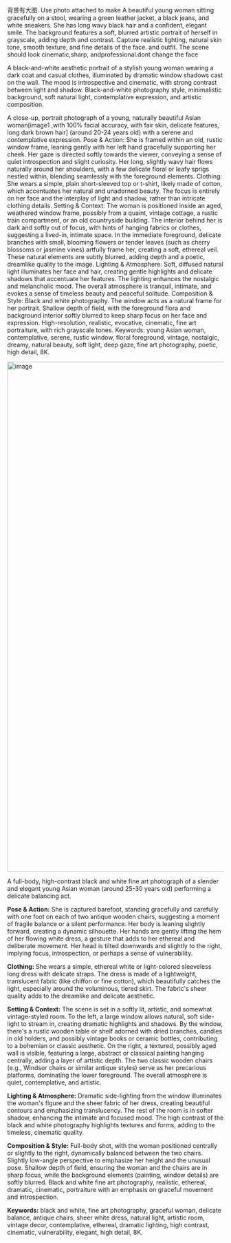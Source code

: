 背景有大图.
Use photo attached to make A beautiful young woman sitting gracefully on a stool, wearing a green leather jacket, a black jeans, and white sneakers. She has long wavy black hair and a confident, elegant smile. The background features a soft, blurred artistic portrait of herself in grayscale, adding depth and contrast. Capture realistic lighting, natural skin tone, smooth texture, and fine details of the face. and outfit. The scene should look cinematic,sharp, andprofessional.dont change the face


A black-and-white aesthetic portrait of a stylish young woman wearing a dark coat and casual clothes, illuminated by dramatic window shadows cast on the wall. The mood is introspective and cinematic, with strong contrast between light and shadow. Black-and-white photography style, minimalistic background, soft natural light, contemplative expression, and artistic composition.



A close-up,  portrait photograph of a young, naturally beautiful Asian woman[image1 ,with 100% facial accuracy, with fair skin, delicate features, long dark brown hair] (around 20-24 years old) with a serene and contemplative expression.
Pose & Action: She is framed within an old, rustic window frame, leaning gently with her left hand gracefully supporting her cheek. Her gaze is directed softly towards the viewer, conveying a sense of quiet introspection and slight curiosity. Her long, slightly wavy hair flows naturally around her shoulders, with a few delicate floral or leafy sprigs nestled within, blending seamlessly with the foreground elements.
Clothing: She wears a simple, plain short-sleeved top or t-shirt, likely made of cotton, which accentuates her natural and unadorned beauty. The focus is entirely on her face and the interplay of light and shadow, rather than intricate clothing details.
Setting & Context: The woman is positioned inside an aged, weathered window frame, possibly from a quaint, vintage cottage, a rustic train compartment, or an old countryside building. The interior behind her is dark and softly out of focus, with hints of hanging fabrics or clothes, suggesting a lived-in, intimate space. In the immediate foreground, delicate branches with small, blooming flowers or tender leaves (such as cherry blossoms or jasmine vines) artfully frame her, creating a soft, ethereal veil. These natural elements are subtly blurred, adding depth and a poetic, dreamlike quality to the image.
Lighting & Atmosphere: Soft, diffused natural light illuminates her face and hair, creating gentle highlights and delicate shadows that accentuate her features. The lighting enhances the nostalgic and melancholic mood. The overall atmosphere is tranquil, intimate, and evokes a sense of timeless beauty and peaceful solitude.
Composition & Style: Black and white photography. The window acts as a natural frame for her portrait. Shallow depth of field, with the foreground flora and background interior softly blurred to keep sharp focus on her face and expression. High-resolution, realistic, evocative, cinematic, fine art portraiture, with rich grayscale tones.
Keywords: young Asian woman, contemplative, serene, rustic window, floral foreground, vintage, nostalgic, dreamy, natural beauty, soft light, deep gaze, fine art photography, poetic, high detail, 8K.

<img width="864" height="1184" alt="image" src="https://github.com/user-attachments/assets/aa618c9d-6ac9-4bc8-a98b-949cf40db12f" />


A full-body, high-contrast black and white fine art photograph of a slender and elegant young Asian woman (around 25-30 years old) performing a delicate balancing act.

**Pose & Action:** She is captured barefoot, standing gracefully and carefully with one foot on each of two antique wooden chairs, suggesting a moment of fragile balance or a silent performance. Her body is leaning slightly forward, creating a dynamic silhouette. Her hands are gently lifting the hem of her flowing white dress, a gesture that adds to her ethereal and deliberate movement. Her head is tilted downwards and slightly to the right, implying focus, introspection, or perhaps a sense of vulnerability.

**Clothing:** She wears a simple, ethereal white or light-colored sleeveless long dress with delicate straps. The dress is made of a lightweight, translucent fabric (like chiffon or fine cotton), which beautifully catches the light, especially around the voluminous, tiered skirt. The fabric's sheer quality adds to the dreamlike and delicate aesthetic.

**Setting & Context:** The scene is set in a softly lit, artistic, and somewhat vintage-styled room. To the left, a large window allows natural, soft side-light to stream in, creating dramatic highlights and shadows. By the window, there's a rustic wooden table or shelf adorned with dried branches, candles in old holders, and possibly vintage books or ceramic bottles, contributing to a bohemian or classic aesthetic. On the right, a textured, possibly aged wall is visible, featuring a large, abstract or classical painting hanging centrally, adding a layer of artistic depth. The two classic wooden chairs (e.g., Windsor chairs or similar antique styles) serve as her precarious platforms, dominating the lower foreground. The overall atmosphere is quiet, contemplative, and artistic.

**Lighting & Atmosphere:** Dramatic side-lighting from the window illuminates the woman's figure and the sheer fabric of her dress, creating beautiful contours and emphasizing translucency. The rest of the room is in softer shadow, enhancing the intimate and focused mood. The high contrast of the black and white photography highlights textures and forms, adding to the timeless, cinematic quality.

**Composition & Style:** Full-body shot, with the woman positioned centrally or slightly to the right, dynamically balanced between the two chairs. Slightly low-angle perspective to emphasize her height and the unusual pose. Shallow depth of field, ensuring the woman and the chairs are in sharp focus, while the background elements (painting, window details) are softly blurred. Black and white fine art photography, realistic, ethereal, dramatic, cinematic, portraiture with an emphasis on graceful movement and introspection.

**Keywords:** black and white, fine art photography, graceful woman, delicate balance, antique chairs, sheer white dress, natural light, artistic room, vintage decor, contemplative, ethereal, dramatic lighting, high contrast, cinematic, vulnerability, elegant, high detail, 8K.

